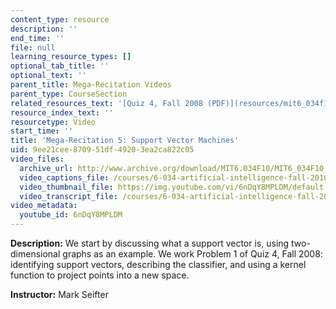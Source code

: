 ```yaml
---
content_type: resource
description: ''
end_time: ''
file: null
learning_resource_types: []
optional_tab_title: ''
optional_text: ''
parent_title: Mega-Recitation Videos
parent_type: CourseSection
related_resources_text: '[Quiz 4, Fall 2008 (PDF)](resources/mit6_034f10_quiz4_2008)'
resource_index_text: ''
resourcetype: Video
start_time: ''
title: 'Mega-Recitation 5: Support Vector Machines'
uid: 9ee21cee-8709-51df-4920-3ea2ca822c05
video_files:
  archive_url: http://www.archive.org/download/MIT6.034F10/MIT6_034F10_rec05_300k.mp4
  video_captions_file: /courses/6-034-artificial-intelligence-fall-2010/f855122a841c5fe694983d995f953e2e_6nDqY8MPLDM.vtt
  video_thumbnail_file: https://img.youtube.com/vi/6nDqY8MPLDM/default.jpg
  video_transcript_file: /courses/6-034-artificial-intelligence-fall-2010/03e696f347acd224c31d6a68eb2ceafc_6nDqY8MPLDM.pdf
video_metadata:
  youtube_id: 6nDqY8MPLDM
---
```


**Description:** We start by discussing what a support vector is, using two-dimensional graphs as an example. We work Problem 1 of Quiz 4, Fall 2008: identifying support vectors, describing the classifier, and using a kernel function to project points into a new space.

**Instructor:** Mark Seifter